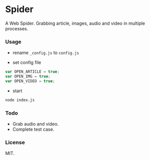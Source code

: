 Spider
===

A Web Spider. Grabbing article, images, audio and video in multiple processes.

### Usage

- rename `_config.js` to `config.js`

- set config file
```js
var OPEN_ARTICLE = true;
var OPEN_IMG = true;
var OPEN_VIDEO = true;
```

- start
```bash
node index.js
```

### Todo

- Grab audio and video.
- Complete test case.

### License

MIT.
